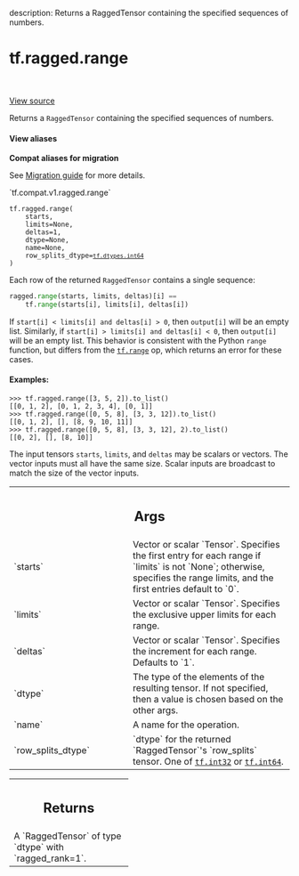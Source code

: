 description: Returns a RaggedTensor containing the specified sequences of numbers.

<div itemscope itemtype="http://developers.google.com/ReferenceObject">
<meta itemprop="name" content="tf.ragged.range" />
<meta itemprop="path" content="Stable" />
</div>

# tf.ragged.range

<!-- Insert buttons and diff -->

<table class="tfo-notebook-buttons tfo-api nocontent" align="left">

</table>

<a target="_blank" class="external" href="/code/stable/tensorflow/python/ops/ragged/ragged_math_ops.py">View source</a>



Returns a `RaggedTensor` containing the specified sequences of numbers.

<section class="expandable">
  <h4 class="showalways">View aliases</h4>
  <p>
<b>Compat aliases for migration</b>
<p>See
<a href="https://www.tensorflow.org/guide/migrate">Migration guide</a> for
more details.</p>
<p>`tf.compat.v1.ragged.range`</p>
</p>
</section>

<pre class="devsite-click-to-copy prettyprint lang-py tfo-signature-link">
<code>tf.ragged.range(
    starts,
    limits=None,
    deltas=1,
    dtype=None,
    name=None,
    row_splits_dtype=<a href="../../tf/dtypes.md#int64"><code>tf.dtypes.int64</code></a>
)
</code></pre>



<!-- Placeholder for "Used in" -->

Each row of the returned `RaggedTensor` contains a single sequence:

```python
ragged.range(starts, limits, deltas)[i] ==
    tf.range(starts[i], limits[i], deltas[i])
```

If `start[i] < limits[i] and deltas[i] > 0`, then `output[i]` will be an
empty list.  Similarly, if `start[i] > limits[i] and deltas[i] < 0`, then
`output[i]` will be an empty list.  This behavior is consistent with the
Python `range` function, but differs from the <a href="../../tf/range.md"><code>tf.range</code></a> op, which returns
an error for these cases.

#### Examples:



```
>>> tf.ragged.range([3, 5, 2]).to_list()
[[0, 1, 2], [0, 1, 2, 3, 4], [0, 1]]
>>> tf.ragged.range([0, 5, 8], [3, 3, 12]).to_list()
[[0, 1, 2], [], [8, 9, 10, 11]]
>>> tf.ragged.range([0, 5, 8], [3, 3, 12], 2).to_list()
[[0, 2], [], [8, 10]]
```

The input tensors `starts`, `limits`, and `deltas` may be scalars or vectors.
The vector inputs must all have the same size.  Scalar inputs are broadcast
to match the size of the vector inputs.

<!-- Tabular view -->
 <table class="responsive fixed orange">
<colgroup><col width="214px"><col></colgroup>
<tr><th colspan="2"><h2 class="add-link">Args</h2></th></tr>

<tr>
<td>
`starts`
</td>
<td>
Vector or scalar `Tensor`.  Specifies the first entry for each range
if `limits` is not `None`; otherwise, specifies the range limits, and the
first entries default to `0`.
</td>
</tr><tr>
<td>
`limits`
</td>
<td>
Vector or scalar `Tensor`.  Specifies the exclusive upper limits for
each range.
</td>
</tr><tr>
<td>
`deltas`
</td>
<td>
Vector or scalar `Tensor`.  Specifies the increment for each range.
Defaults to `1`.
</td>
</tr><tr>
<td>
`dtype`
</td>
<td>
The type of the elements of the resulting tensor.  If not specified,
then a value is chosen based on the other args.
</td>
</tr><tr>
<td>
`name`
</td>
<td>
A name for the operation.
</td>
</tr><tr>
<td>
`row_splits_dtype`
</td>
<td>
`dtype` for the returned `RaggedTensor`'s `row_splits`
tensor.  One of <a href="../../tf.md#int32"><code>tf.int32</code></a> or <a href="../../tf.md#int64"><code>tf.int64</code></a>.
</td>
</tr>
</table>



<!-- Tabular view -->
 <table class="responsive fixed orange">
<colgroup><col width="214px"><col></colgroup>
<tr><th colspan="2"><h2 class="add-link">Returns</h2></th></tr>
<tr class="alt">
<td colspan="2">
A `RaggedTensor` of type `dtype` with `ragged_rank=1`.
</td>
</tr>

</table>

